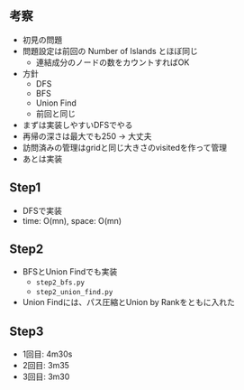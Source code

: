 ## 考察
- 初見の問題
- 問題設定は前回の Number of Islands とほぼ同じ
    - 連結成分のノードの数をカウントすればOK
- 方針
    - DFS
    - BFS
    - Union Find
    - 前回と同じ
- まずは実装しやすいDFSでやる
- 再帰の深さは最大でも250 -> 大丈夫
- 訪問済みの管理はgridと同じ大きさのvisitedを作って管理
- あとは実装

## Step1
- DFSで実装
- time: O(mn), space: O(mn)

## Step2
- BFSとUnion Findでも実装
    - `step2_bfs.py`
    - `step2_union_find.py`
- Union Findには、パス圧縮とUnion by Rankをともに入れた

## Step3
- 1回目: 4m30s
- 2回目: 3m35
- 3回目: 3m30

